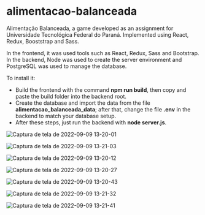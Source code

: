 # alimentacao-balanceada
Alimentação Balanceada, a game developed as an assignment for Universidade Tecnológica Federal do Paraná. Implemented using React, Redux, Booststrap and Sass. 

In the frontend, it was used tools such as React, Redux, Sass and Bootstrap. In the backend, Node was used to create the server environment and PostgreSQL was used to manage the database.

To install it:
- Build the frontend with the command **npm run build**, then copy and paste the build folder into the backend root. 
- Create the database and import the data from the file **alimentacao_balanceada_data**; after that, change the file **.env** in the backend to match your database setup.
- After these steps, just run the backend with **node server.js**.

![Captura de tela de 2022-09-09 13-20-01](https://user-images.githubusercontent.com/96545053/189396335-ff602f00-41fa-474b-9aa8-7b0f071cb149.png)

![Captura de tela de 2022-09-09 13-21-03](https://user-images.githubusercontent.com/96545053/189396396-01bbe2c7-d724-4da0-9c96-18c1fce41937.png)

![Captura de tela de 2022-09-09 13-20-12](https://user-images.githubusercontent.com/96545053/189396350-66500522-3d67-4a3d-8bfb-18db0a6ae0c9.png)

![Captura de tela de 2022-09-09 13-20-27](https://user-images.githubusercontent.com/96545053/189396373-fe41cdf7-8fd4-48bb-a1f9-12d3ddb06cc8.png)

![Captura de tela de 2022-09-09 13-20-43](https://user-images.githubusercontent.com/96545053/189396384-d961e37a-f1ff-46f1-b194-2df37043019f.png)

![Captura de tela de 2022-09-09 13-21-32](https://user-images.githubusercontent.com/96545053/189396415-91274aa2-5dae-47eb-88d7-d02d8af0b136.png)

![Captura de tela de 2022-09-09 13-21-41](https://user-images.githubusercontent.com/96545053/189396434-568be685-ceeb-4f57-b7be-2ee10960d0cc.png)
